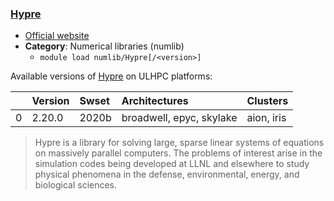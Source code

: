 ### [Hypre](https://computation.llnl.gov/projects/hypre-scalable-linear-solvers-multigrid-methods)

* [Official website](https://computation.llnl.gov/projects/hypre-scalable-linear-solvers-multigrid-methods)
* __Category__: Numerical libraries (numlib)
    -  `module load numlib/Hypre[/<version>]`

Available versions of [Hypre](https://computation.llnl.gov/projects/hypre-scalable-linear-solvers-multigrid-methods) on ULHPC platforms:

|    | Version   | Swset   | Architectures            | Clusters   |
|---:|:----------|:--------|:-------------------------|:-----------|
|  0 | 2.20.0    | 2020b   | broadwell, epyc, skylake | aion, iris |

> Hypre is a library for solving large, sparse linear systems of equations on massively parallel computers. The problems of interest arise in the simulation codes being developed at LLNL and elsewhere to study physical phenomena in the defense, environmental, energy, and biological sciences.
